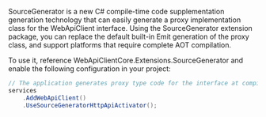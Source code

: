 SourceGenerator is a new C# compile-time code supplementation generation technology that can easily generate a proxy implementation class for the WebApiClient interface. Using the SourceGenerator extension package, you can replace the default built-in Emit generation of the proxy class, and support platforms that require complete AOT compilation.

To use it, reference WebApiClientCore.Extensions.SourceGenerator and enable the following configuration in your project:

```csharp
// The application generates proxy type code for the interface at compile time
services
    .AddWebApiClient()
    .UseSourceGeneratorHttpApiActivator();
```